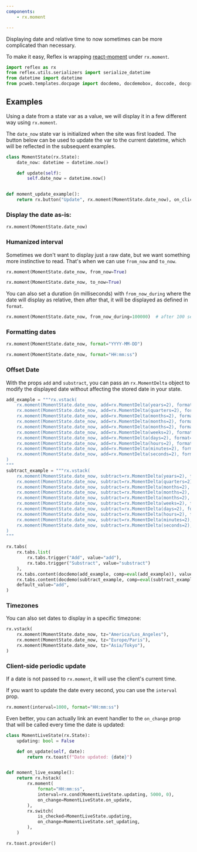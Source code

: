 ```yaml
---
components:
    - rx.moment

---
```

Displaying date and relative time to now sometimes can be more complicated than necessary.

To make it easy, Reflex is wrapping [react-moment](https://www.npmjs.com/package/react-moment)  under `rx.moment`.


```python exec
import reflex as rx
from reflex.utils.serializers import serialize_datetime
from datetime import datetime
from pcweb.templates.docpage import docdemo, docdemobox, doccode, docgraphing
```

## Examples

Using a date from a state var as a value, we will display it in a few different
way using `rx.moment`. 

The `date_now` state var is initialized when the site was first loaded. The
button below can be used to update the var to the current datetime, which will
be reflected in the subsequent examples.

```python demo exec
class MomentState(rx.State):
    date_now: datetime = datetime.now()

    def update(self):
        self.date_now = datetime.now()


def moment_update_example():
    return rx.button("Update", rx.moment(MomentState.date_now), on_click=MomentState.update)
```

### Display the date as-is:

```python demo
rx.moment(MomentState.date_now)
```

### Humanized interval

Sometimes we don't want to display just a raw date, but we want something more instinctive to read. That's when we can use `from_now` and `to_now`.

```python demo
rx.moment(MomentState.date_now, from_now=True)
```

```python demo
rx.moment(MomentState.date_now, to_now=True)
```
You can also set a duration (in milliseconds) with `from_now_during` where the date will display as relative, then after that, it will be displayed as defined in `format`.

```python demo
rx.moment(MomentState.date_now, from_now_during=100000)  # after 100 seconds, date will display normally
```

### Formatting dates

```python demo
rx.moment(MomentState.date_now, format="YYYY-MM-DD")
```

```python demo
rx.moment(MomentState.date_now, format="HH:mm:ss")
```

### Offset Date

With the props `add` and `substract`, you can pass an `rx.MomentDelta` object to modify the displayed date without affecting the stored date in your state.

```python exec
add_example = """rx.vstack(
    rx.moment(MomentState.date_now, add=rx.MomentDelta(years=2), format="YYYY-MM-DD - HH:mm:ss"),
    rx.moment(MomentState.date_now, add=rx.MomentDelta(quarters=2), format="YYYY-MM-DD - HH:mm:ss"),
    rx.moment(MomentState.date_now, add=rx.MomentDelta(months=2), format="YYYY-MM-DD - HH:mm:ss"),
    rx.moment(MomentState.date_now, add=rx.MomentDelta(months=2), format="YYYY-MM-DD - HH:mm:ss"),
    rx.moment(MomentState.date_now, add=rx.MomentDelta(months=2), format="YYYY-MM-DD - HH:mm:ss"),
    rx.moment(MomentState.date_now, add=rx.MomentDelta(weeks=2), format="YYYY-MM-DD - HH:mm:ss"),
    rx.moment(MomentState.date_now, add=rx.MomentDelta(days=2), format="YYYY-MM-DD - HH:mm:ss"),
    rx.moment(MomentState.date_now, add=rx.MomentDelta(hours=2), format="YYYY-MM-DD - HH:mm:ss"),
    rx.moment(MomentState.date_now, add=rx.MomentDelta(minutes=2), format="YYYY-MM-DD - HH:mm:ss"),
    rx.moment(MomentState.date_now, add=rx.MomentDelta(seconds=2), format="YYYY-MM-DD - HH:mm:ss"),
)
"""
subtract_example = """rx.vstack(
    rx.moment(MomentState.date_now, subtract=rx.MomentDelta(years=2), format="YYYY-MM-DD - HH:mm:ss"),
    rx.moment(MomentState.date_now, subtract=rx.MomentDelta(quarters=2), format="YYYY-MM-DD - HH:mm:ss"),
    rx.moment(MomentState.date_now, subtract=rx.MomentDelta(months=2), format="YYYY-MM-DD - HH:mm:ss"),
    rx.moment(MomentState.date_now, subtract=rx.MomentDelta(months=2), format="YYYY-MM-DD - HH:mm:ss"),
    rx.moment(MomentState.date_now, subtract=rx.MomentDelta(months=2), format="YYYY-MM-DD - HH:mm:ss"),
    rx.moment(MomentState.date_now, subtract=rx.MomentDelta(weeks=2), format="YYYY-MM-DD - HH:mm:ss"),
    rx.moment(MomentState.date_now, subtract=rx.MomentDelta(days=2), format="YYYY-MM-DD - HH:mm:ss"),
    rx.moment(MomentState.date_now, subtract=rx.MomentDelta(hours=2), format="YYYY-MM-DD - HH:mm:ss"),
    rx.moment(MomentState.date_now, subtract=rx.MomentDelta(minutes=2), format="YYYY-MM-DD - HH:mm:ss"),
    rx.moment(MomentState.date_now, subtract=rx.MomentDelta(seconds=2), format="YYYY-MM-DD - HH:mm:ss"),
)
"""
```

```python eval
rx.tabs(
    rx.tabs.list(
        rx.tabs.trigger("Add", value="add"), 
        rx.tabs.trigger("Substract", value="substract")
    ),
    rx.tabs.content(docdemo(add_example, comp=eval(add_example)), value="add"),
    rx.tabs.content(docdemo(subtract_example, comp=eval(subtract_example)), value="substract"),
    default_value="add",
)
```

### Timezones

You can also set dates to display in a specific timezone:

```python demo
rx.vstack(
    rx.moment(MomentState.date_now, tz="America/Los_Angeles"),
    rx.moment(MomentState.date_now, tz="Europe/Paris"),
    rx.moment(MomentState.date_now, tz="Asia/Tokyo"),
)
```

### Client-side periodic update

If a date is not passed to `rx.moment`, it will use the client's current time.

If you want to update the date every second, you can use the `interval` prop.

```python demo
rx.moment(interval=1000, format="HH:mm:ss")
```

Even better, you can actually link an event handler to the `on_change` prop that will be called every time the date is updated:

```python demo exec
class MomentLiveState(rx.State):
    updating: bool = False

    def on_update(self, date):
        return rx.toast(f"Date updated: {date}")


def moment_live_example():
    return rx.hstack(
        rx.moment(
            format="HH:mm:ss",
            interval=rx.cond(MomentLiveState.updating, 5000, 0),
            on_change=MomentLiveState.on_update,
        ),
        rx.switch(
            is_checked=MomentLiveState.updating,
            on_change=MomentLiveState.set_updating,
        ),
    )
```

```python eval
rx.toast.provider()
```
